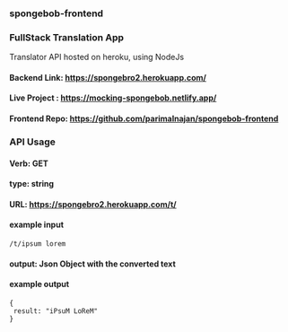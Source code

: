 ### spongebob-frontend
### FullStack Translation App
Translator API hosted on heroku, using NodeJs
#### Backend Link: https://spongebro2.herokuapp.com/
#### Live Project : https://mocking-spongebob.netlify.app/
#### Frontend Repo: https://github.com/parimalnajan/spongebob-frontend

### API Usage
#### Verb: GET
#### type: string
#### URL: https://spongebro2.herokuapp.com/t/

#### example input
```/t/ipsum lorem```
#### output: Json Object with the converted text
#### example output
```
{
 result: "iPsuM LoReM"
}
```


